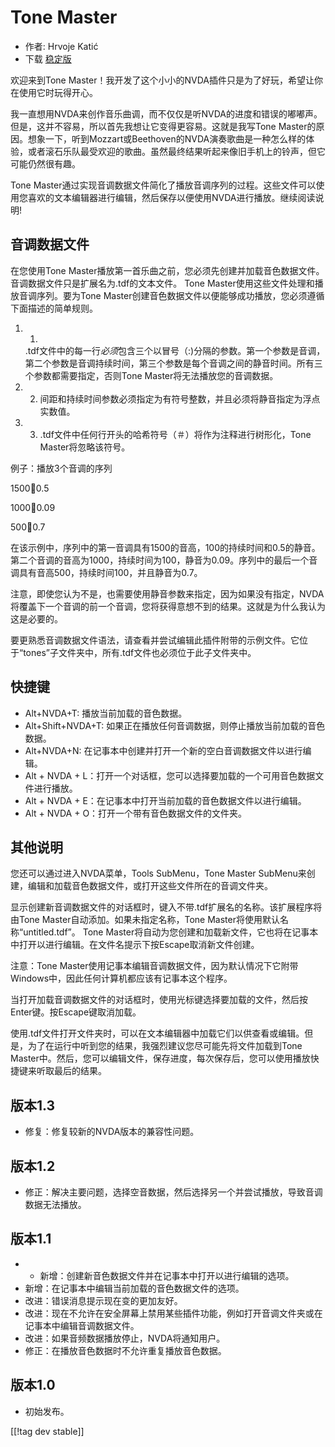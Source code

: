 # Tone Master #

* 作者: Hrvoje Katić
* 下载 [稳定版][1]

欢迎来到Tone Master！我开发了这个小小的NVDA插件只是为了好玩，希望让你在使用它时玩得开心。

我一直想用NVDA来创作音乐曲调，而不仅仅是听NVDA的进度和错误的嘟嘟声。但是，这并不容易，所以首先我想让它变得更容易。这就是我写Tone
Master的原因。想象一下，听到Mozzart或Beethoven的NVDA演奏歌曲是一种怎么样的体验，或者滚石乐队最受欢迎的歌曲。虽然最终结果听起来像旧手机上的铃声，但它可能仍然很有趣。

Tone
Master通过实现音调数据文件简化了播放音调序列的过程。这些文件可以使用您喜欢的文本编辑器进行编辑，然后保存以便使用NVDA进行播放。继续阅读说明!

## 音调数据文件

在您使用Tone Master播放第一首乐曲之前，您必须先创建并加载音色数据文件。音调数据文件只是扩展名为.tdf的文本文件。 Tone
Master使用这些文件处理和播放音调序列。要为Tone Master创建音色数据文件以便能够成功播放，您必须遵循下面描述的简单规则。

1. 1.
   .tdf文件中的每一行*必须*包含三个以冒号（:)分隔的参数。第一个参数是音调，第二个参数是音调持续时间，第三个参数是每个音调之间的静音时间。所有三个参数都需要指定，否则Tone
   Master将无法播放您的音调数据。
2. 2. 间距和持续时间参数必须指定为有符号整数，并且必须将静音指定为浮点实数值。
3. 3. .tdf文件中任何行开头的哈希符号（＃）将作为注释进行树形化，Tone Master将忽略该符号。

例子：播放3个音调的序列

1500:100:0.5

1000:100:0.09

500:100:0.7

在该示例中，序列中的第一音调具有1500的音高，100的持续时间和0.5的静音。第二个音调的音高为1000，持续时间为100，静音为0.09。序列中的最后一个音调具有音高500，持续时间100，并且静音为0.7。

注意，即使您认为不是，也需要使用静音参数来指定，因为如果没有指定，NVDA将覆盖下一个音调的前一个音调，您将获得意想不到的结果。这就是为什么我认为这是必要的。

要更熟悉音调数据文件语法，请查看并尝试编辑此插件附带的示例文件。它位于“tones”子文件夹中，所有.tdf文件也必须位于此子文件夹中。

## 快捷键

* Alt+NVDA+T: 播放当前加载的音色数据。
* Alt+Shift+NVDA+T: 如果正在播放任何音调数据，则停止播放当前加载的音色数据。
* Alt+NVDA+N: 在记事本中创建并打开一个新的空白音调数据文件以进行编辑。
* Alt + NVDA + L：打开一个对话框，您可以选择要加载的一个可用音色数据文件进行播放。
* Alt + NVDA + E：在记事本中打开当前加载的音色数据文件以进行编辑。
* Alt + NVDA + O：打开一个带有音色数据文件的文件夹。

## 其他说明

您还可以通过进入NVDA菜单，Tools SubMenu，Tone Master
SubMenu来创建，编辑和加载音色数据文件，或打开这些文件所在的音调文件夹。

显示创建新音调数据文件的对话框时，键入不带.tdf扩展名的名称。该扩展程序将由Tone Master自动添加。如果未指定名称，Tone
Master将使用默认名称“untitled.tdf”。 Tone
Master将自动为您创建和加载新文件，它也将在记事本中打开以进行编辑。在文件名提示下按Escape取消新文件创建。

注意：Tone Master使用记事本编辑音调数据文件，因为默认情况下它附带Windows中，因此任何计算机都应该有记事本这个程序。

当打开加载音调数据文件的对话框时，使用光标键选择要加载的文件，然后按Enter键。按Escape键取消加载。

使用.tdf文件打开文件夹时，可以在文本编辑器中加载它们以供查看或编辑。但是，为了在运行中听到您的结果，我强烈建议您尽可能先将文件加载到Tone
Master中。然后，您可以编辑文件，保存进度，每次保存后，您可以使用播放快捷键来听取最后的结果。

## 版本1.3

* 修复：修复较新的NVDA版本的兼容性问题。

## 版本1.2

* 修正：解决主要问题，选择空音数据，然后选择另一个并尝试播放，导致音调数据无法播放。

## 版本1.1

* * 新增：创建新音色数据文件并在记事本中打开以进行编辑的选项。
* 新增：在记事本中编辑当前加载的音色数据文件的选项。
* 改进：错误消息提示现在变的更加友好。
* 改进：现在不允许在安全屏幕上禁用某些插件功能，例如打开音调文件夹或在记事本中编辑音调数据文件。
* 改进：如果音频数据播放停止，NVDA将通知用户。
* 修正：在播放音色数据时不允许重复播放音色数据。

## 版本1.0

* 初始发布。

[[!tag dev stable]]

[1]: https://addons.nvda-project.org/files/get.php?file=tmast
